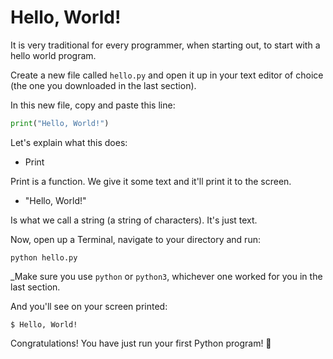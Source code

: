 # Hello, World!

It is very traditional for every programmer, when starting out, to start with a hello world program.

Create a new file called `hello.py` and open it up in your text editor of choice \(the one you downloaded in the last section\).

In this new file, copy and paste this line:

```python
print("Hello, World!")
```

Let's explain what this does:

* Print

Print is a function. We give it some text and it'll print it to the screen.

* "Hello, World!"

Is what we call a string \(a string of characters\). It's just text.

Now, open up a Terminal, navigate to your directory and run:

```text
python hello.py
```

\_Make sure you use `python` or `python3`, whichever one worked for you in the last section.

And you'll see on your screen printed:

```text
$ Hello, World!
```

Congratulations! You have just run your first Python program! 🥳

